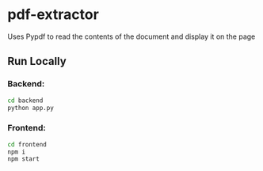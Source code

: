 # pdf-extractor
Uses Pypdf to read the contents of the document and display it on the page

## Run Locally
### Backend:
```bash
cd backend
python app.py
```

### Frontend:
```bash
cd frontend
npm i
npm start
```